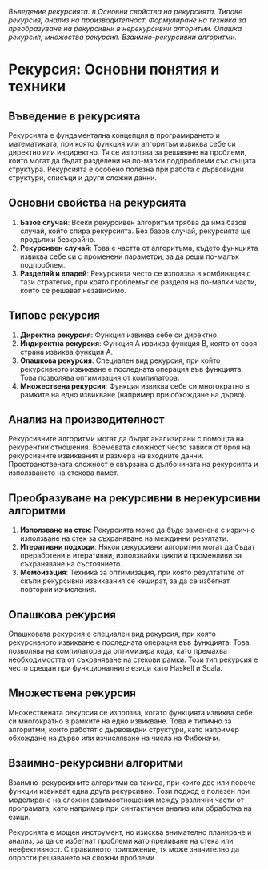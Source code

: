_Въведение рекурсията.  в Основни свойства на рекурсията. Типове рекурсия, анализ на производителност. Формулиране на техника за преобразуване на рекурсивни в нерекурсивни алгоритми. Опашка рекурсия; множества рекурсия. Взаимно-рекурсивни алгоритми._

# Рекурсия: Основни понятия и техники

## Въведение в рекурсията
Рекурсията е фундаментална концепция в програмирането и математиката, при която функция или алгоритъм извиква себе си директно или индиректно. Тя се използва за решаване на проблеми, които могат да бъдат разделени на по-малки подпроблеми със същата структура. Рекурсията е особено полезна при работа с дървовидни структури, списъци и други сложни данни.

## Основни свойства на рекурсията
1. **Базов случай**: Всеки рекурсивен алгоритъм трябва да има базов случай, който спира рекурсията. Без базов случай, рекурсията ще продължи безкрайно.
2. **Рекурсивен случай**: Това е частта от алгоритъма, където функцията извиква себе си с променени параметри, за да реши по-малък подпроблем.
3. **Разделяй и владей**: Рекурсията често се използва в комбинация с тази стратегия, при която проблемът се разделя на по-малки части, които се решават независимо.

## Типове рекурсия
1. **Директна рекурсия**: Функция извиква себе си директно.
2. **Индиректна рекурсия**: Функция A извиква функция B, която от своя страна извиква функция A.
3. **Опашкова рекурсия**: Специален вид рекурсия, при който рекурсивното извикване е последната операция във функцията. Това позволява оптимизация от компилатора.
4. **Множествена рекурсия**: Функция извиква себе си многократно в рамките на едно извикване (например при обхождане на дърво).

## Анализ на производителност
Рекурсивните алгоритми могат да бъдат анализирани с помощта на рекурентни отношения. Времевата сложност често зависи от броя на рекурсивните извиквания и размера на входните данни. Пространствената сложност е свързана с дълбочината на рекурсията и използването на стекова памет.

## Преобразуване на рекурсивни в нерекурсивни алгоритми
1. **Използване на стек**: Рекурсията може да бъде заменена с изрично използване на стек за съхраняване на междинни резултати.
2. **Итеративни подходи**: Някои рекурсивни алгоритми могат да бъдат преработени в итеративни, използвайки цикли и променливи за съхраняване на състоянието.
3. **Мемоизация**: Техника за оптимизация, при която резултатите от скъпи рекурсивни извиквания се кешират, за да се избегнат повторни изчисления.

## Опашкова рекурсия
Опашковата рекурсия е специален вид рекурсия, при която рекурсивното извикване е последната операция във функцията. Това позволява на компилатора да оптимизира кода, като премахва необходимостта от съхраняване на стекови рамки. Този тип рекурсия е често срещан при функционалните езици като Haskell и Scala.

## Множествена рекурсия
Множествената рекурсия се използва, когато функцията извиква себе си многократно в рамките на едно извикване. Това е типично за алгоритми, които работят с дървовидни структури, като например обхождане на дърво или изчисляване на числа на Фибоначи.

## Взаимно-рекурсивни алгоритми
Взаимно-рекурсивните алгоритми са такива, при които две или повече функции извикват една друга рекурсивно. Този подход е полезен при моделиране на сложни взаимоотношения между различни части от програмата, като например при синтактичен анализ или обработка на езици.

Рекурсията е мощен инструмент, но изисква внимателно планиране и анализ, за да се избегнат проблеми като преливане на стека или неефективност. С правилното приложение, тя може значително да опрости решаването на сложни проблеми.
